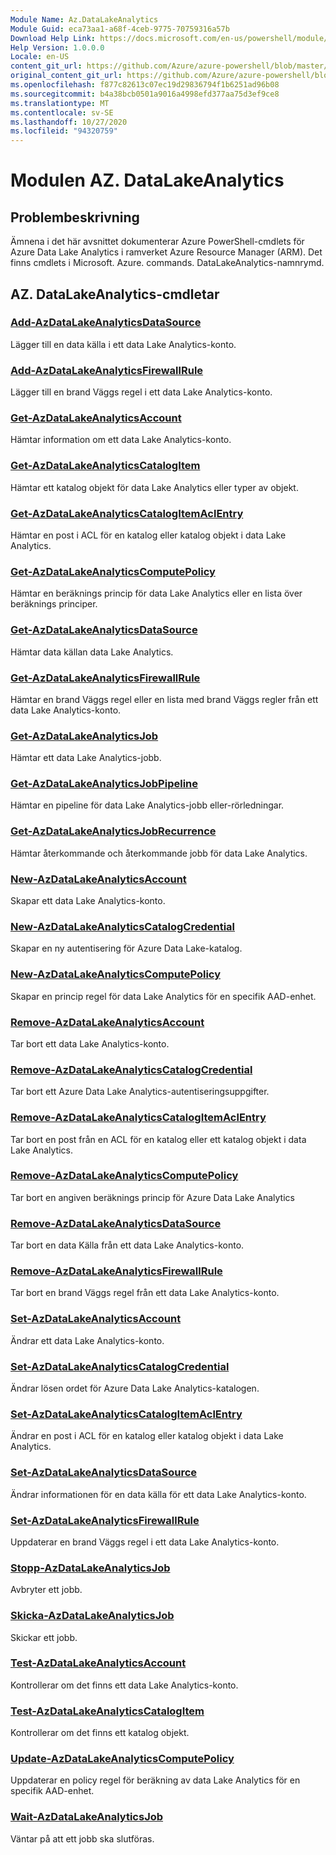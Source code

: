 ```yaml
---
Module Name: Az.DataLakeAnalytics
Module Guid: eca73aa1-a68f-4ceb-9775-70759316a57b
Download Help Link: https://docs.microsoft.com/en-us/powershell/module/az.datalakeanalytics
Help Version: 1.0.0.0
Locale: en-US
content_git_url: https://github.com/Azure/azure-powershell/blob/master/src/DataLakeAnalytics/DataLakeAnalytics/help/Az.DataLakeAnalytics.md
original_content_git_url: https://github.com/Azure/azure-powershell/blob/master/src/DataLakeAnalytics/DataLakeAnalytics/help/Az.DataLakeAnalytics.md
ms.openlocfilehash: f877c82613c07ec19d29836794f1b6251ad96b08
ms.sourcegitcommit: b4a38bcb0501a9016a4998efd377aa75d3ef9ce8
ms.translationtype: MT
ms.contentlocale: sv-SE
ms.lasthandoff: 10/27/2020
ms.locfileid: "94320759"
---
```

# Modulen AZ. DataLakeAnalytics
## Problembeskrivning
Ämnena i det här avsnittet dokumenterar Azure PowerShell-cmdlets för Azure Data Lake Analytics i ramverket Azure Resource Manager (ARM). Det finns cmdlets i Microsoft. Azure. commands. DataLakeAnalytics-namnrymd.

## AZ. DataLakeAnalytics-cmdletar
### [Add-AzDataLakeAnalyticsDataSource](Add-AzDataLakeAnalyticsDataSource.md)
Lägger till en data källa i ett data Lake Analytics-konto.

### [Add-AzDataLakeAnalyticsFirewallRule](Add-AzDataLakeAnalyticsFirewallRule.md)
Lägger till en brand Väggs regel i ett data Lake Analytics-konto.

### [Get-AzDataLakeAnalyticsAccount](Get-AzDataLakeAnalyticsAccount.md)
Hämtar information om ett data Lake Analytics-konto.

### [Get-AzDataLakeAnalyticsCatalogItem](Get-AzDataLakeAnalyticsCatalogItem.md)
Hämtar ett katalog objekt för data Lake Analytics eller typer av objekt.

### [Get-AzDataLakeAnalyticsCatalogItemAclEntry](Get-AzDataLakeAnalyticsCatalogItemAclEntry.md)
Hämtar en post i ACL för en katalog eller katalog objekt i data Lake Analytics.

### [Get-AzDataLakeAnalyticsComputePolicy](Get-AzDataLakeAnalyticsComputePolicy.md)
Hämtar en beräknings princip för data Lake Analytics eller en lista över beräknings principer.

### [Get-AzDataLakeAnalyticsDataSource](Get-AzDataLakeAnalyticsDataSource.md)
Hämtar data källan data Lake Analytics.

### [Get-AzDataLakeAnalyticsFirewallRule](Get-AzDataLakeAnalyticsFirewallRule.md)
Hämtar en brand Väggs regel eller en lista med brand Väggs regler från ett data Lake Analytics-konto.

### [Get-AzDataLakeAnalyticsJob](Get-AzDataLakeAnalyticsJob.md)
Hämtar ett data Lake Analytics-jobb.

### [Get-AzDataLakeAnalyticsJobPipeline](Get-AzDataLakeAnalyticsJobPipeline.md)
Hämtar en pipeline för data Lake Analytics-jobb eller-rörledningar.

### [Get-AzDataLakeAnalyticsJobRecurrence](Get-AzDataLakeAnalyticsJobRecurrence.md)
Hämtar återkommande och återkommande jobb för data Lake Analytics.

### [New-AzDataLakeAnalyticsAccount](New-AzDataLakeAnalyticsAccount.md)
Skapar ett data Lake Analytics-konto.

### [New-AzDataLakeAnalyticsCatalogCredential](New-AzDataLakeAnalyticsCatalogCredential.md)
Skapar en ny autentisering för Azure Data Lake-katalog.

### [New-AzDataLakeAnalyticsComputePolicy](New-AzDataLakeAnalyticsComputePolicy.md)
Skapar en princip regel för data Lake Analytics för en specifik AAD-enhet.

### [Remove-AzDataLakeAnalyticsAccount](Remove-AzDataLakeAnalyticsAccount.md)
Tar bort ett data Lake Analytics-konto.

### [Remove-AzDataLakeAnalyticsCatalogCredential](Remove-AzDataLakeAnalyticsCatalogCredential.md)
Tar bort ett Azure Data Lake Analytics-autentiseringsuppgifter.

### [Remove-AzDataLakeAnalyticsCatalogItemAclEntry](Remove-AzDataLakeAnalyticsCatalogItemAclEntry.md)
Tar bort en post från en ACL för en katalog eller ett katalog objekt i data Lake Analytics.

### [Remove-AzDataLakeAnalyticsComputePolicy](Remove-AzDataLakeAnalyticsComputePolicy.md)
Tar bort en angiven beräknings princip för Azure Data Lake Analytics

### [Remove-AzDataLakeAnalyticsDataSource](Remove-AzDataLakeAnalyticsDataSource.md)
Tar bort en data Källa från ett data Lake Analytics-konto.

### [Remove-AzDataLakeAnalyticsFirewallRule](Remove-AzDataLakeAnalyticsFirewallRule.md)
Tar bort en brand Väggs regel från ett data Lake Analytics-konto.

### [Set-AzDataLakeAnalyticsAccount](Set-AzDataLakeAnalyticsAccount.md)
Ändrar ett data Lake Analytics-konto.

### [Set-AzDataLakeAnalyticsCatalogCredential](Set-AzDataLakeAnalyticsCatalogCredential.md)
Ändrar lösen ordet för Azure Data Lake Analytics-katalogen.

### [Set-AzDataLakeAnalyticsCatalogItemAclEntry](Set-AzDataLakeAnalyticsCatalogItemAclEntry.md)
Ändrar en post i ACL för en katalog eller katalog objekt i data Lake Analytics.

### [Set-AzDataLakeAnalyticsDataSource](Set-AzDataLakeAnalyticsDataSource.md)
Ändrar informationen för en data källa för ett data Lake Analytics-konto.

### [Set-AzDataLakeAnalyticsFirewallRule](Set-AzDataLakeAnalyticsFirewallRule.md)
Uppdaterar en brand Väggs regel i ett data Lake Analytics-konto.

### [Stopp-AzDataLakeAnalyticsJob](Stop-AzDataLakeAnalyticsJob.md)
Avbryter ett jobb.

### [Skicka-AzDataLakeAnalyticsJob](Submit-AzDataLakeAnalyticsJob.md)
Skickar ett jobb.

### [Test-AzDataLakeAnalyticsAccount](Test-AzDataLakeAnalyticsAccount.md)
Kontrollerar om det finns ett data Lake Analytics-konto.

### [Test-AzDataLakeAnalyticsCatalogItem](Test-AzDataLakeAnalyticsCatalogItem.md)
Kontrollerar om det finns ett katalog objekt.

### [Update-AzDataLakeAnalyticsComputePolicy](Update-AzDataLakeAnalyticsComputePolicy.md)
Uppdaterar en policy regel för beräkning av data Lake Analytics för en specifik AAD-enhet.

### [Wait-AzDataLakeAnalyticsJob](Wait-AzDataLakeAnalyticsJob.md)
Väntar på att ett jobb ska slutföras.

